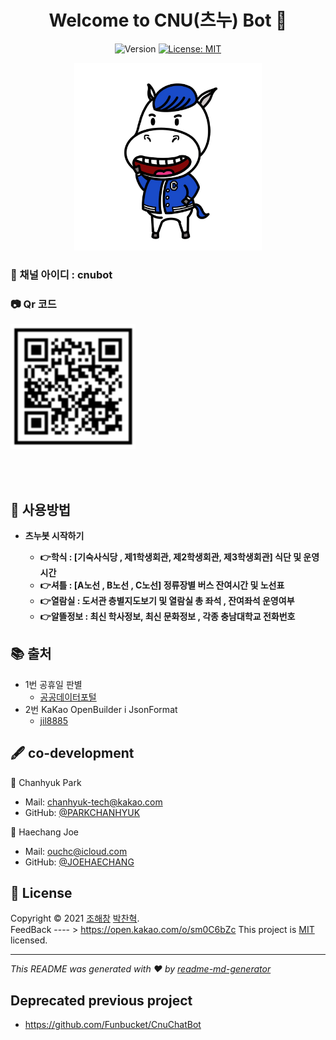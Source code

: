 <h1 align="center">Welcome to CNU(츠누) Bot 👋</h1>
<p align="center">
  <img alt="Version" src="https://img.shields.io/badge/version-0.0.1-blue.svg?cacheSeconds=2592000" />
  <a href="https://github.com/Funbucket/cnuchatbot-fastapi" target="_blank">
  </a>
  <a href="https://github.com/Funbucket/cnuchatbot-fastapi" target="_blank">
    <img alt="License: MIT" src="https://img.shields.io/badge/license-MIT-yellow.svg" />
  </a>  
</p>

<p align="center">
<img alt="character" width="300" src="https://github.com/Funbucket/cnuchatbot-fastapi/blob/main/assets/char.jpg" />

</p>

### 🔑 채널 아이디 : cnubot

### 📷 Qr 코드

<img alt="Qr코드" width="200" height="200" src="https://github.com/Funbucket/cnuchatbot-fastapi/blob/main/assets/qrcode.png"/>

<br><br>

## 📜 사용방법

- <b>츠누봇 시작하기</b>

  - <b>👉학식 : [기숙사식당 , 제1학생회관, 제2학생회관, 제3학생회관] 식단 및 운영 시간 </b>
  - <b>👉셔틀 : [A노선 , B노선 , C노선] 정류장별 버스 잔여시간 및 노선표</b>
  - <b>👉열람실 : 도서관 층별지도보기 및 열람실 총 좌석 , 잔여좌석 운영여부 </b>
  - <b>👉알뜰정보 : 최신 학사정보, 최신 문화정보 , 각종 충남대학교 전화번호 </b>

## 📚 출처

- 1번 공휴일 판별
  - [공공데이터포털](https://www.data.go.kr/data/15012690/openapi.do)
- 2번 KaKao OpenBuilder i JsonFormat
  - [jil8885](https://github.com/jil8885/django-kakao-i-hanyang/blob/gcloud/common/sender.py)

## 🖋 co-development

👤 Chanhyuk Park

- Mail: [chanhyuk-tech@kakao.com](mailto:chanhyuk-tech@kakao.com)
- GitHub: [@PARKCHANHYUK](https://github.com/ChanhyukPark-Tech)

👤 Haechang Joe

- Mail: [ouchc@icloud.com](mailto:ouchc@icloud.com)
- GitHub: [@JOEHAECHANG](https://github.com/Funbucket)

## 📝 License

Copyright © 2021 [조해창](https://github.com/Funbucket) [박찬혁](https://github.com/ChanhyukPark-Tech).<br/>
FeedBack ---- > https://open.kakao.com/o/sm0C6bZc
This project is [MIT](https://github.com/Funbucket/cnuchatbot/blob/master/LICENSE) licensed.

---

_This README was generated with ❤️ by [readme-md-generator](https://github.com/kefranabg/readme-md-generator)_

## Deprecated previous project

- https://github.com/Funbucket/CnuChatBot
